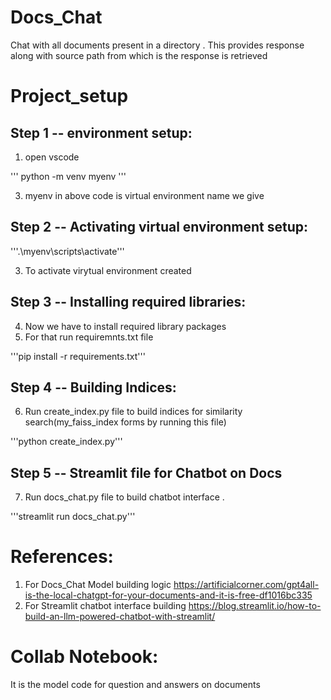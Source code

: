 # Docs_Chat
Chat with all documents present in a directory . This provides response along with source path from which is the response is retrieved

# Project_setup

## Step 1 -- environment setup:
1. open vscode
   
'''
python -m venv myenv 
'''

3. myenv in above code is virtual environment name we give
   
## Step 2 -- Activating virtual environment setup:

'''.\myenv\scripts\activate'''

3. To activate virytual environment created

## Step 3 -- Installing required libraries: 
4. Now we have to install required library packages
5. For that run requiremnts.txt file
   
'''pip install -r requirements.txt'''

## Step 4 -- Building Indices:
6. Run create_index.py file to build indices for similarity search(my_faiss_index forms by running this file)
   
'''python create_index.py'''

## Step 5 -- Streamlit file for Chatbot on Docs
7. Run docs_chat.py file to build chatbot interface .

'''streamlit run docs_chat.py'''

# References:
1. For Docs_Chat Model building logic
https://artificialcorner.com/gpt4all-is-the-local-chatgpt-for-your-documents-and-it-is-free-df1016bc335
2. For Streamlit chatbot interface building
https://blog.streamlit.io/how-to-build-an-llm-powered-chatbot-with-streamlit/

# Collab Notebook:
It is the model code for question and answers on documents
   
